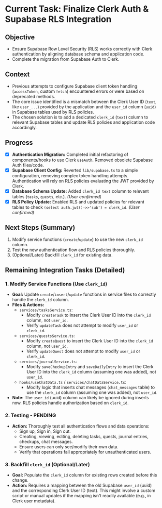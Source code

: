 # Current Task: Finalize Clerk Auth & Supabase RLS Integration

## Objective
- Ensure Supabase Row Level Security (RLS) works correctly with Clerk authentication by aligning database schema and application code.
- Complete the migration from Supabase Auth to Clerk.

## Context
- Previous attempts to configure Supabase client token handling (`accessToken`, custom `fetch`) encountered errors or were based on deprecated methods.
- The core issue identified is a mismatch between the Clerk User ID (`text`, like `user_...`) provided by the application and the `user_id` column (`uuid`) in Supabase tables used by RLS policies.
- The chosen solution is to add a dedicated `clerk_id` (`text`) column to relevant Supabase tables and update RLS policies and application code accordingly.

## Progress
- [x] **Authentication Migration:** Completed initial refactoring of components/hooks to use Clerk `useAuth`. Removed obsolete Supabase Auth files/code.
- [x] **Supabase Client Config:** Reverted `lib/supabase.ts` to a simple configuration, removing complex token handling attempts. Authentication will rely on RLS policies evaluating the JWT provided by Clerk.
- [x] **Database Schema Update:** Added `clerk_id text` column to relevant tables (`tasks`, `quests`, etc.). *(User confirmed)*
- [x] **RLS Policy Update:** Enabled RLS and updated policies for relevant tables to check `(select auth.jwt()->>'sub') = clerk_id`. *(User confirmed)*

## Next Steps (Summary)
1.  Modify service functions (`create`/`update`) to use the new `clerk_id` column.
2.  Test the new authentication flow and RLS policies thoroughly.
3.  (Optional/Later) Backfill `clerk_id` for existing data.

## Remaining Integration Tasks (Detailed)

### 1. Modify Service Functions (Use `clerk_id`)

*   **Goal:** Update `create`/`insert`/`update` functions in service files to correctly handle the `clerk_id` column.
*   **Files & Actions:**
    *   `services/tasksService.ts`:
        *   Modify `createTask` to insert the Clerk User ID into the `clerk_id` column, not `user_id`.
        *   Verify `updateTask` does not attempt to modify `user_id` or `clerk_id`.
    *   `services/questsService.ts`:
        *   Modify `createQuest` to insert the Clerk User ID into the `clerk_id` column, not `user_id`.
        *   Verify `updateQuest` does not attempt to modify `user_id` or `clerk_id`.
    *   `services/journalService.ts`:
        *   Modify `saveCheckupEntry` and `saveDailyEntry` to insert the Clerk User ID into the `clerk_id` column (assuming one was added), not `user_id`.
    *   `hooks/useChatData.ts` / `services/chatDataService.ts`:
        *   Modify logic that inserts chat messages (`chat_messages` table) to use the `clerk_id` column (assuming one was added), not `user_id`.
*   **Note:** The `user_id` (uuid) column can likely be ignored during inserts now. RLS policies handle authorization based on `clerk_id`.

### 2. Testing - PENDING

*   **Action:** Thoroughly test all authentication flows and data operations:
    *   Sign up, Sign in, Sign out.
    *   Creating, viewing, editing, deleting tasks, quests, journal entries, checkups, chat messages.
    *   Ensure users can only see/modify their own data.
    *   Verify that operations fail appropriately for unauthenticated users.

### 3. Backfill `clerk_id` (Optional/Later)

*   **Goal:** Populate the `clerk_id` column for existing rows created before this change.
*   **Action:** Requires a mapping between the old Supabase `user_id` (uuid) and the corresponding Clerk User ID (text). This might involve a custom script or manual updates if the mapping isn't readily available (e.g., in Clerk user metadata).
